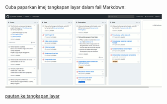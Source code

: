 Cuba paparkan imej tangkapan layar dalam fail Markdown:

![tangkapan layar][1]

[pautan ke tangkapan layar][1]

  [1]: ss1g.png
